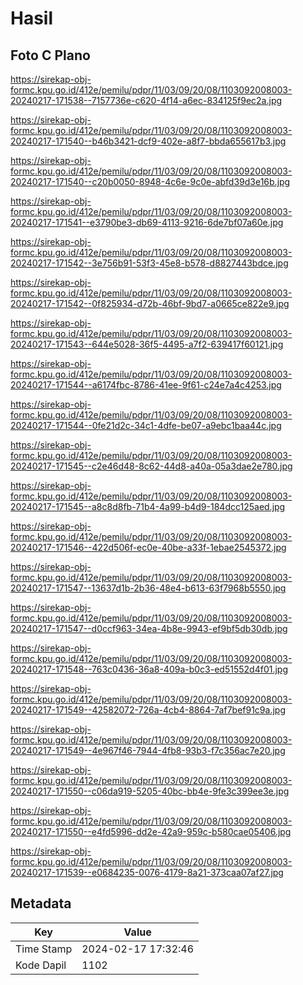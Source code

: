# Hasil

## Foto C Plano

https://sirekap-obj-formc.kpu.go.id/412e/pemilu/pdpr/11/03/09/20/08/1103092008003-20240217-171538--7157736e-c620-4f14-a6ec-834125f9ec2a.jpg

https://sirekap-obj-formc.kpu.go.id/412e/pemilu/pdpr/11/03/09/20/08/1103092008003-20240217-171540--b46b3421-dcf9-402e-a8f7-bbda655617b3.jpg

https://sirekap-obj-formc.kpu.go.id/412e/pemilu/pdpr/11/03/09/20/08/1103092008003-20240217-171540--c20b0050-8948-4c6e-9c0e-abfd39d3e16b.jpg

https://sirekap-obj-formc.kpu.go.id/412e/pemilu/pdpr/11/03/09/20/08/1103092008003-20240217-171541--e3790be3-db69-4113-9216-6de7bf07a60e.jpg

https://sirekap-obj-formc.kpu.go.id/412e/pemilu/pdpr/11/03/09/20/08/1103092008003-20240217-171542--3e756b91-53f3-45e8-b578-d8827443bdce.jpg

https://sirekap-obj-formc.kpu.go.id/412e/pemilu/pdpr/11/03/09/20/08/1103092008003-20240217-171542--0f825934-d72b-46bf-9bd7-a0665ce822e9.jpg

https://sirekap-obj-formc.kpu.go.id/412e/pemilu/pdpr/11/03/09/20/08/1103092008003-20240217-171543--644e5028-36f5-4495-a7f2-639417f60121.jpg

https://sirekap-obj-formc.kpu.go.id/412e/pemilu/pdpr/11/03/09/20/08/1103092008003-20240217-171544--a6174fbc-8786-41ee-9f61-c24e7a4c4253.jpg

https://sirekap-obj-formc.kpu.go.id/412e/pemilu/pdpr/11/03/09/20/08/1103092008003-20240217-171544--0fe21d2c-34c1-4dfe-be07-a9ebc1baa44c.jpg

https://sirekap-obj-formc.kpu.go.id/412e/pemilu/pdpr/11/03/09/20/08/1103092008003-20240217-171545--c2e46d48-8c62-44d8-a40a-05a3dae2e780.jpg

https://sirekap-obj-formc.kpu.go.id/412e/pemilu/pdpr/11/03/09/20/08/1103092008003-20240217-171545--a8c8d8fb-71b4-4a99-b4d9-184dcc125aed.jpg

https://sirekap-obj-formc.kpu.go.id/412e/pemilu/pdpr/11/03/09/20/08/1103092008003-20240217-171546--422d506f-ec0e-40be-a33f-1ebae2545372.jpg

https://sirekap-obj-formc.kpu.go.id/412e/pemilu/pdpr/11/03/09/20/08/1103092008003-20240217-171547--13637d1b-2b36-48e4-b613-63f7968b5550.jpg

https://sirekap-obj-formc.kpu.go.id/412e/pemilu/pdpr/11/03/09/20/08/1103092008003-20240217-171547--d0ccf963-34ea-4b8e-9943-ef9bf5db30db.jpg

https://sirekap-obj-formc.kpu.go.id/412e/pemilu/pdpr/11/03/09/20/08/1103092008003-20240217-171548--763c0436-36a8-409a-b0c3-ed51552d4f01.jpg

https://sirekap-obj-formc.kpu.go.id/412e/pemilu/pdpr/11/03/09/20/08/1103092008003-20240217-171549--42582072-726a-4cb4-8864-7af7bef91c9a.jpg

https://sirekap-obj-formc.kpu.go.id/412e/pemilu/pdpr/11/03/09/20/08/1103092008003-20240217-171549--4e967f46-7944-4fb8-93b3-f7c356ac7e20.jpg

https://sirekap-obj-formc.kpu.go.id/412e/pemilu/pdpr/11/03/09/20/08/1103092008003-20240217-171550--c06da919-5205-40bc-bb4e-9fe3c399ee3e.jpg

https://sirekap-obj-formc.kpu.go.id/412e/pemilu/pdpr/11/03/09/20/08/1103092008003-20240217-171550--e4fd5996-dd2e-42a9-959c-b580cae05406.jpg

https://sirekap-obj-formc.kpu.go.id/412e/pemilu/pdpr/11/03/09/20/08/1103092008003-20240217-171539--e0684235-0076-4179-8a21-373caa07af27.jpg


## Metadata

| Key        | Value               |
| ---------- | ------------------- |
| Time Stamp | 2024-02-17 17:32:46 |
| Kode Dapil | 1102                |



